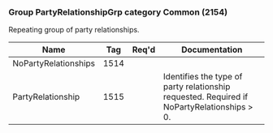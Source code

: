 ### Group PartyRelationshipGrp category Common (2154)

Repeating group of party relationships.

| Name                 | Tag  | Req'd | Documentation                                                                              |
|----------------------|------|----------|--------------------------------------------------------------------------------------------|
| NoPartyRelationships | 1514 |       |                                                                                            |
| PartyRelationship    | 1515 |       | Identifies the type of party relationship requested. Required if NoPartyRelationships > 0. |

